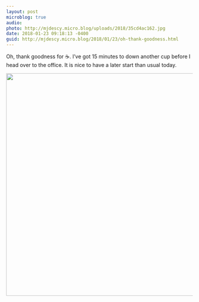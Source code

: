 ```yaml
---
layout: post
microblog: true
audio: 
photo: http://mjdescy.micro.blog/uploads/2018/35cd4ac162.jpg
date: 2018-01-23 09:18:13 -0400
guid: http://mjdescy.micro.blog/2018/01/23/oh-thank-goodness.html
---
```

Oh, thank goodness for ☕️. I’ve got 15 minutes to down another cup before I head over to the office. It is nice to have a later start than usual today.

<img src="http://mjdescy.micro.blog/uploads/2018/35cd4ac162.jpg" width="599" height="600" />
